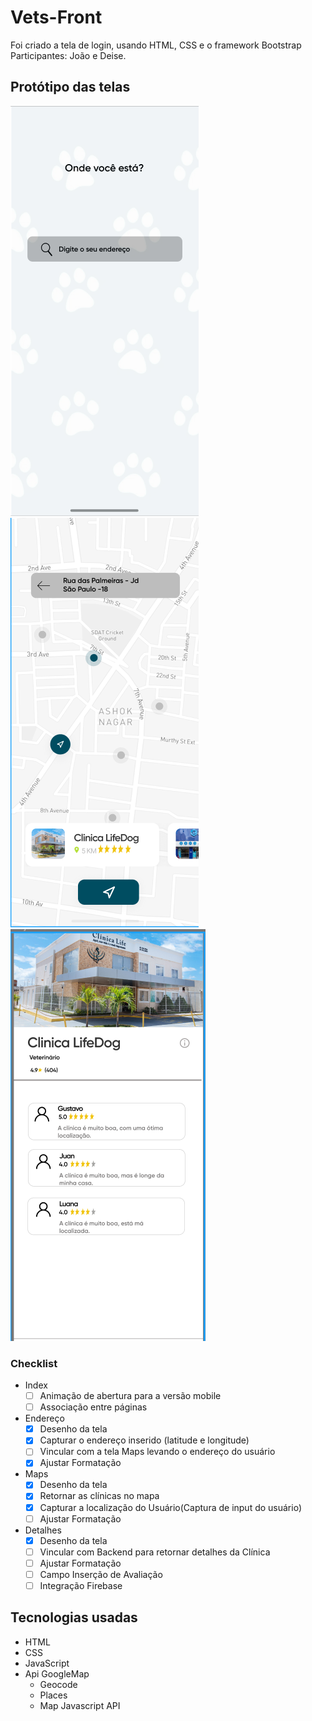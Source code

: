 # Vets-Front

Foi criado a tela de login, usando HTML, CSS e  o framework Bootstrap
Participantes: João e Deise.

## Protótipo das telas

![Endereço](./imagens/endereco.png)
![Mapa](./imagens/map.png)
![Detalhes](./imagens/detalhesClinica.png)

### Checklist

- Index
    - [ ] Animação de abertura para a versão mobile
    - [ ] Associação entre páginas
- Endereço
    - [x] Desenho da tela
    - [x] Capturar o endereço inserido (latitude e longitude)
    - [ ] Vincular com a tela Maps levando o endereço do usuário
    - [x] Ajustar Formatação
 
- Maps
    - [x] Desenho da tela
    - [x] Retornar as clínicas no mapa
    - [x] Capturar a localização do Usuário(Captura de input do usuário)
    - [ ] Ajustar Formatação

- Detalhes
    - [x] Desenho da tela
    - [ ] Vincular com Backend para retornar detalhes da Clínica
    - [ ] Ajustar Formatação
    - [ ] Campo Inserção de Avaliação
    - [ ] Integração Firebase

## Tecnologias usadas

- HTML
- CSS
- JavaScript
- Api GoogleMap
    - Geocode
    - Places
    - Map Javascript API
